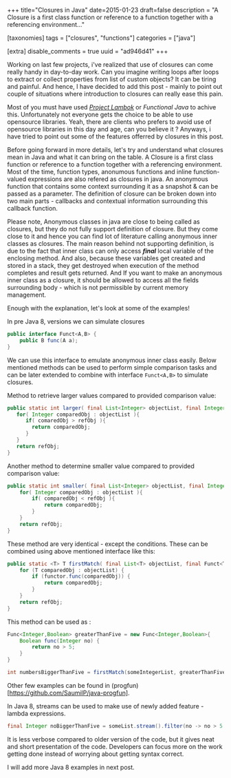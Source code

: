 +++
title="Closures in Java"
date=2015-01-23
draft=false
description = "A Closure is a first class function or reference to a function together with a referencing environment..."

[taxonomies]
tags = ["closures", "functions"]
categories = ["java"]

[extra]
disable_comments = true
uuid = "ad946d41"
+++

Working on last few projects, i've realized that use of closures can come really handy in day-to-day work.
Can you imagine writing loops after loops to extract or collect properties from list of custom objects? It can be tiring and painful. And hence, I have decided to add this post - mainly to point out couple of situations where introduction to closures can really ease this pain.<!-- more -->

Most of you must have used [<i>Project Lambok</i>](https://projectlombok.org) or <i>Functional Java</i> to achive this. Unfortunately not everyone gets the choice to be able to use opensource libraries. Yeah, there are clients who prefers to avoid use of opensource libraries in this day and age, can you believe it ? Anyways, i have tried to point out some of the features offerred by closures in this post.

Before going forward in more details, let's try and understand what closures mean in Java and what it can bring on the table.
A Closure is a first class function or reference to a function together with a referencing environment. Most of the time, function types, anonumous functions and inline function-valued expressions are also refered as closures in java. An anonymous function that contains some context surrounding it as a snapshot & can be passed as a parameter. The definition of closure can be broken down into two main parts - callbacks and contextual information surrounding this callback function.

Please note, Anonymous classes in java are close to being called as closures, but they do not fully support definition of closure. But they come close to it and hence you can find lot of literature calling anonymous inner classes as closures. The main reason behind not supporting definition, is due to the fact that inner class can only access <strong><i>final</i></strong> local variable of the enclosing method. And also, because these variables get created and stored in a stack, they get destroyed when execution of the method completes and result gets returned. And If you want to make an anonymous inner class as a closure, it should be allowed to access all the fields surrounding body - which is not permissible by current memory management.

Enough with the explanation, let's look at some of the examples!

In pre Java 8, versions we can simulate closures

```java
public interface Funct<A,B> {
    public B func(A a);
}
```

We can use this interface to emulate anonymous inner class easily. Below mentioned methods can be used to perform simple comparison tasks and can be later extended to combine with interface `Funct<A,B>` to simulate closures.

Method to retrieve larger values compared to provided comparison value:

```java
public static int larger( final List<Integer> objectList, final Integer refObj ){
   for( Integer comparedObj : objectList ){
      if( comaredObj > refObj ){
        return comparedObj;
      }
   }
   return refObj;
}
```

Another method to determine smaller value compared to provided comparison value:

```java
public static int smaller( final List<Integer> objectList, final Integer refObj ){
    for( Integer comparedObj : objectList ){
        if( comparedObj < refObj ){
            return comparedObj;
        }
    }
    return refObj;
}
```

These method are very identical - except the conditions. These can be combined using above mentioned interface like this:

```java
public static <T> T firstMatch( final List<T> objectList, final Funct<T, Boolean> functor, T refObj ){
    for (T comparedObj : objectList) {
        if (functor.func(comparedObj)) {
            return comparedObj;
        }
    }
    return refObj;
}
```

This method can be used as :

```java
Func<Integer,Boolean> greaterThanFive = new Func<Integer,Boolean>{
    Boolean func(Integer no) {
        return no > 5;
    }
}

int numbersBiggerThanFive = firstMatch(someIntegerList, greaterThanFive, defaultValue);
```

Other few examples can be found in (progfun)[https://github.com/SaumilP/java-progfun].

In Java 8, streams can be used to make use of newly added feature - lambda expressions.

```java
final Integer noBiggerThanFive = someList.stream().filter(no -> no > 5 ).get();
```

It is less verbose compared to older version of the code, but it gives neat and short presentation of the code.
Developers can focus more on the work getting done instead of worrying about getting syntax correct.

I will add more Java 8 examples in next post.

